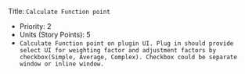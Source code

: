 Title: `Calculate Function point`
  - Priority: 2
  - Units (Story Points): 5
  - `Calculate Function point on plugin UI. Plug in should provide select UI for weighting factor and adjustment factors by checkbox(Simple, Average, Complex). Checkbox could be separate window or inline window.`
